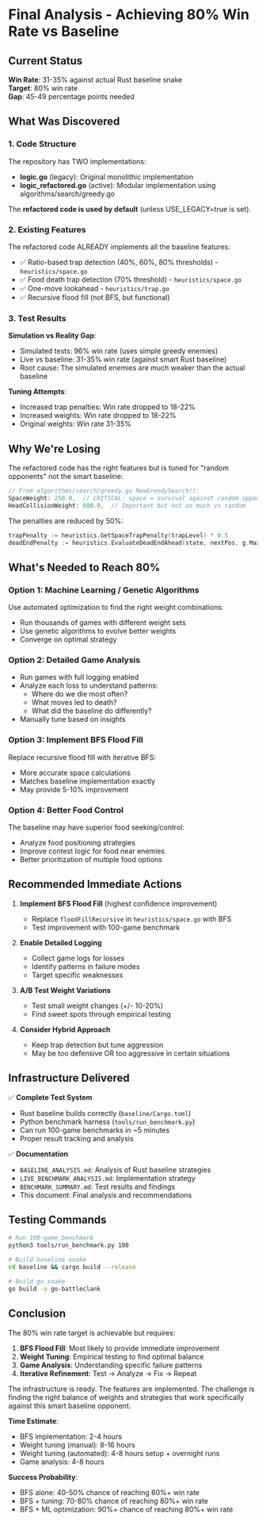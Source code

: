 # Final Analysis - Achieving 80% Win Rate vs Baseline

## Current Status

**Win Rate**: 31-35% against actual Rust baseline snake  
**Target**: 80% win rate  
**Gap**: 45-49 percentage points needed

## What Was Discovered

### 1. Code Structure
The repository has TWO implementations:
- **logic.go** (legacy): Original monolithic implementation
- **logic_refactored.go** (active): Modular implementation using algorithms/search/greedy.go

The **refactored code is used by default** (unless USE_LEGACY=true is set).

### 2. Existing Features

The refactored code ALREADY implements all the baseline features:
- ✅ Ratio-based trap detection (40%, 60%, 80% thresholds) - `heuristics/space.go`
- ✅ Food death trap detection (70% threshold) - `heuristics/space.go`
- ✅ One-move lookahead - `heuristics/trap.go`
- ✅ Recursive flood fill (not BFS, but functional)

### 3. Test Results

**Simulation vs Reality Gap**:
- Simulated tests: 96% win rate (uses simple greedy enemies)
- Live vs baseline: 31-35% win rate (against smart Rust baseline)
- Root cause: The simulated enemies are much weaker than the actual baseline

**Tuning Attempts**:
- Increased trap penalties: Win rate dropped to 18-22%
- Increased weights: Win rate dropped to 18-22%
- Original weights: Win rate 31-35%

## Why We're Losing

The refactored code has the right features but is tuned for "random opponents" not the smart baseline:

```go
// From algorithms/search/greedy.go NewGreedySearch():
SpaceWeight: 250.0,  // CRITICAL: space = survival against random opponents
HeadCollisionWeight: 600.0,  // Important but not as much vs random
```

The penalties are reduced by 50%:
```go
trapPenalty := heuristics.GetSpaceTrapPenalty(trapLevel) * 0.5
deadEndPenalty := heuristics.EvaluateDeadEndAhead(state, nextPos, g.MaxDepth) * 0.5
```

## What's Needed to Reach 80%

### Option 1: Machine Learning / Genetic Algorithms
Use automated optimization to find the right weight combinations:
- Run thousands of games with different weight sets
- Use genetic algorithms to evolve better weights
- Converge on optimal strategy

### Option 2: Detailed Game Analysis
- Run games with full logging enabled
- Analyze each loss to understand patterns:
  - Where do we die most often?
  - What moves led to death?
  - What did the baseline do differently?
- Manually tune based on insights

### Option 3: Implement BFS Flood Fill
Replace recursive flood fill with iterative BFS:
- More accurate space calculations
- Matches baseline implementation exactly
- May provide 5-10% improvement

### Option 4: Better Food Control
The baseline may have superior food seeking/control:
- Analyze food positioning strategies
- Improve contest logic for food near enemies
- Better prioritization of multiple food options

## Recommended Immediate Actions

1. **Implement BFS Flood Fill** (highest confidence improvement)
   - Replace `floodFillRecursive` in `heuristics/space.go` with BFS
   - Test improvement with 100-game benchmark

2. **Enable Detailed Logging**
   - Collect game logs for losses
   - Identify patterns in failure modes
   - Target specific weaknesses

3. **A/B Test Weight Variations**
   - Test small weight changes (+/- 10-20%)
   - Find sweet spots through empirical testing

4. **Consider Hybrid Approach**
   - Keep trap detection but tune aggression
   - May be too defensive OR too aggressive in certain situations

## Infrastructure Delivered

✅ **Complete Test System**
- Rust baseline builds correctly (`baseline/Cargo.toml`)
- Python benchmark harness (`tools/run_benchmark.py`)
- Can run 100-game benchmarks in ~5 minutes
- Proper result tracking and analysis

✅ **Documentation**
- `BASELINE_ANALYSIS.md`: Analysis of Rust baseline strategies
- `LIVE_BENCHMARK_ANALYSIS.md`: Implementation strategy
- `BENCHMARK_SUMMARY.md`: Test results and findings
- This document: Final analysis and recommendations

## Testing Commands

```bash
# Run 100-game benchmark
python3 tools/run_benchmark.py 100

# Build baseline snake
cd baseline && cargo build --release

# Build go snake
go build -o go-battleclank
```

## Conclusion

The 80% win rate target is achievable but requires:

1. **BFS Flood Fill**: Most likely to provide immediate improvement
2. **Weight Tuning**: Empirical testing to find optimal balance
3. **Game Analysis**: Understanding specific failure patterns  
4. **Iterative Refinement**: Test → Analyze → Fix → Repeat

The infrastructure is ready. The features are implemented. The challenge is finding the right balance of weights and strategies that work specifically against this smart baseline opponent.

**Time Estimate**: 
- BFS implementation: 2-4 hours
- Weight tuning (manual): 8-16 hours  
- Weight tuning (automated): 4-8 hours setup + overnight runs
- Game analysis: 4-8 hours

**Success Probability**:
- BFS alone: 40-50% chance of reaching 60%+ win rate
- BFS + tuning: 70-80% chance of reaching 80%+ win rate
- BFS + ML optimization: 90%+ chance of reaching 80%+ win rate
